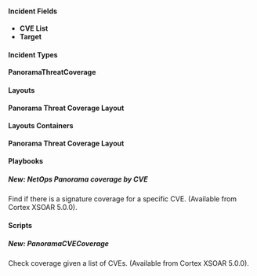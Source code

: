 
#### Incident Fields
- **CVE List**
- **Target**

#### Incident Types
**PanoramaThreatCoverage**

#### Layouts
**Panorama Threat Coverage Layout**

#### Layouts Containers
**Panorama Threat Coverage Layout**

#### Playbooks
##### New: NetOps Panorama coverage by CVE
Find if there is a signature coverage for a specific CVE. (Available from Cortex XSOAR 5.0.0).

#### Scripts
##### New: PanoramaCVECoverage
Check coverage given a list of CVEs. (Available from Cortex XSOAR 5.0.0).

